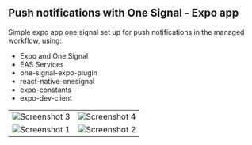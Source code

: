 ## Push notifications with One Signal - Expo app 

Simple expo app one signal set up for push notifications in the managed workflow, using:
- Expo and One Signal
- EAS Services
- one-signal-expo-plugin
- react-native-onesignal
- expo-constants
- expo-dev-client

|                 |                 |
|:----------------:|:----------------:|
| ![Screenshot 3](https://github.com/lumamontes/one-signal-expo-template/assets/60052718/77821c76-43b3-4cd3-9ddc-a45eca19fac4) | ![Screenshot 4](https://github.com/lumamontes/one-signal-expo-template/assets/60052718/fb9bbc49-8f37-4f86-9def-68e0618fed10) |
| ![Screenshot 1](https://github.com/lumamontes/one-signal-expo-template/assets/60052718/c9157a02-89be-40a3-9dfe-92f5b9ef3deb) | ![Screenshot 2](https://github.com/lumamontes/one-signal-expo-template/assets/60052718/ca3ac469-3be9-425d-bc26-2bafea9bfff0) |





